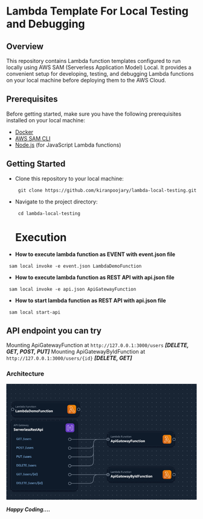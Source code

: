 # Lambda Template For Local Testing and Debugging

## Overview

This repository contains Lambda function templates configured to run locally using AWS SAM (Serverless Application Model) Local. It provides a convenient setup for developing, testing, and debugging Lambda functions on your local machine before deploying them to the AWS Cloud.

## Prerequisites

Before getting started, make sure you have the following prerequisites installed on your local machine:

- [Docker](https://www.docker.com/products/docker-desktop/)
- [AWS SAM CLI](https://docs.aws.amazon.com/serverless-application-model/latest/developerguide/serverless-sam-cli-install.html)
- [Node.js](https://nodejs.org/) (for JavaScript Lambda functions)

## Getting Started

- Clone this repository to your local machine:

  ```
   git clone https://github.com/kiranpoojary/lambda-local-testing.git
  ```

- Navigate to the project directory:

  ```
   cd lambda-local-testing
  ```

  # Execution

- **How to execute lambda function as EVENT with event.json file**

```
 sam local invoke -e event.json LambdaDemoFunction
```

- **How to execute lambda function as REST API with api.json file**

```
 sam local invoke -e api.json ApiGatewayFunction
```

- **How to start lambda function as REST API with api.json file**

```
 sam local start-api
```

## API endpoint you can try

Mounting ApiGatewayFunction at `http://127.0.0.1:3000/users` **_[DELETE, GET, POST, PUT]_**
Mounting ApiGatewayByIdFunction at `http://127.0.0.1:3000/users/{id}` **_[DELETE, GET]_**

### Architecture

![1708325309588](image/README/1708325309588.png)

**_Happy Coding...._**
